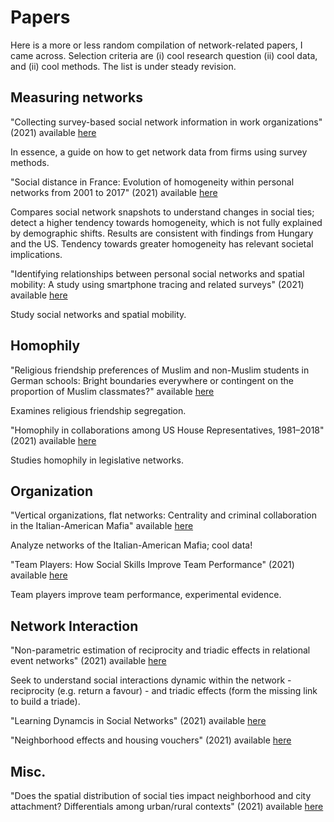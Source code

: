 # Papers 

Here is a more or less random compilation of network-related papers, I came across. Selection criteria are (i) cool research question (ii) cool data, and (ii) cool methods. The list is under steady revision.  

## Measuring networks 

"Collecting survey-based social network information in work organizations" (2021) available [here](https://www.sciencedirect.com/science/article/pii/S0378873321000290?dgcid=raven_sd_via_email) 

In essence, a guide on how to get network data from firms using survey methods. 

"Social distance in France: Evolution of homogeneity within personal networks from 2001 to 2017" (2021) available [here](https://www.sciencedirect.com/science/article/pii/S0378873321000435?dgcid=raven_sd_via_email) 

Compares social network snapshots to understand changes in social ties; detect a higher tendency towards homogeneity, which is not fully explained by demographic shifts. Results are consistent with findings from Hungary and the US. Tendency towards greater homogeneity has relevant societal implications. 

"Identifying relationships between personal social networks and spatial mobility: A study using smartphone tracing and related surveys" (2021) available [here](https://www.sciencedirect.com/science/article/pii/S0378873321000708?dgcid=raven_sd_via_email)

Study social networks and spatial mobility.

## Homophily 

"Religious friendship preferences of Muslim and non-Muslim students in German schools: Bright boundaries everywhere or contingent on the proportion of Muslim classmates?" available [here](https://www.sciencedirect.com/science/article/pii/S0378873321000319?dgcid=raven_sd_via_email#bib0080) 

Examines religious friendship segregation.  

"Homophily in collaborations among US House Representatives, 1981–2018" (2021) available [here](https://www.sciencedirect.com/science/article/pii/S0378873321000332?dgcid=raven_sd_via_email) 

Studies homophily in legislative networks. 

## Organization 

"Vertical organizations, flat networks: Centrality and criminal collaboration in the Italian-American Mafia" available [here](https://www.sciencedirect.com/science/article/pii/S0378873321000472?dgcid=raven_sd_via_email#sec0095)

Analyze networks of the Italian-American Mafia; cool data! 

"Team Players: How Social Skills Improve Team Performance" (2021) available [here](https://onlinelibrary.wiley.com/doi/full/10.3982/ECTA18461?campaign=woletoc)

Team players improve team performance, experimental evidence.

## Network Interaction 

"Non-parametric estimation of reciprocity and triadic effects in relational event networks" (2021) available [here](https://www.sciencedirect.com/science/article/pii/S0378873321000666?dgcid=raven_sd_via_email)

Seek to understand social interactions dynamic within the network - reciprocity (e.g. return a favour) - and triadic effects (form the missing link to build a triade).

"Learning Dynamcis in Social Networks" (2021) available [here](https://onlinelibrary.wiley.com/doi/full/10.3982/ECTA18659?campaign=woletoc)

"Neighborhood effects and housing vouchers" (2021) available [here](https://onlinelibrary.wiley.com/doi/full/10.3982/QE1664?campaign=woletoc)

## Misc. 

"Does the spatial distribution of social ties impact neighborhood and city attachment? Differentials among urban/rural contexts" (2021) available [here](https://www.sciencedirect.com/science/article/pii/S0378873321000824?dgcid=raven_sd_via_email#sec0030) 


